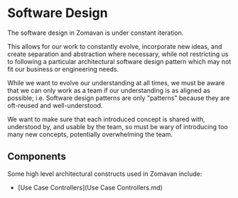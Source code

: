 # Software Design

The software design in Zomavan is under constant iteration.

This allows for our work to constantly evolve, incorporate new ideas, and create separation and abstraction where necessary, while not restricting us to following a particular architectural software design pattern which may not fit our business or engineering needs.

While we want to evolve our understanding at all times, we must be aware that we can only work as a team if our understanding is as aligned as possible; i.e. Software design patterns are only "patterns" because they are oft-reused and well-understood.

We want to make sure that each introduced concept is shared with, understood by, and usable by the team, so must be wary of introducing too many new concepts, potentially overwhelming the team.

## Components

Some high level architectural constructs used in Zomavan include:

- [Use Case Controllers](Use Case Controllers.md)
